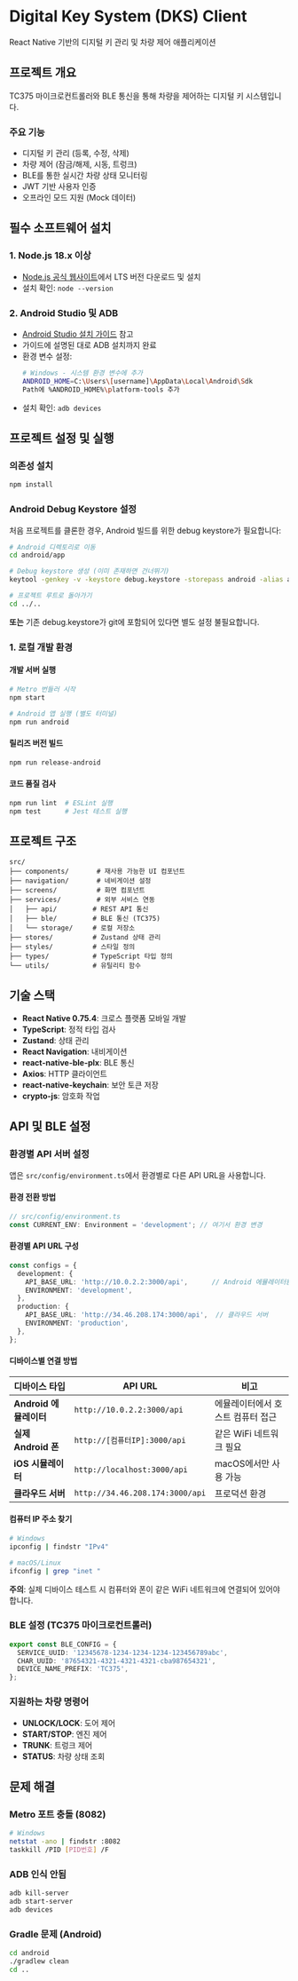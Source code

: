 # Digital Key System (DKS) Client

React Native 기반의 디지털 키 관리 및 차량 제어 애플리케이션

## 프로젝트 개요

TC375 마이크로컨트롤러와 BLE 통신을 통해 차량을 제어하는 디지털 키 시스템입니다.

### 주요 기능
- 디지털 키 관리 (등록, 수정, 삭제)
- 차량 제어 (잠금/해제, 시동, 트렁크)
- BLE를 통한 실시간 차량 상태 모니터링
- JWT 기반 사용자 인증
- 오프라인 모드 지원 (Mock 데이터)

## 필수 소프트웨어 설치

### 1. Node.js 18.x 이상
- [Node.js 공식 웹사이트](https://nodejs.org/)에서 LTS 버전 다운로드 및 설치
- 설치 확인: `node --version`

### 2. Android Studio 및 ADB
- [Android Studio 설치 가이드](https://joo-selfdev.tistory.com/entry/android-studio-download-install-easy) 참고
- 가이드에 설명된 대로 ADB 설치까지 완료
- 환경 변수 설정:
  ```bash
  # Windows - 시스템 환경 변수에 추가
  ANDROID_HOME=C:\Users\[username]\AppData\Local\Android\Sdk
  Path에 %ANDROID_HOME%\platform-tools 추가
  ```
- 설치 확인: `adb devices`

## 프로젝트 설정 및 실행

### 의존성 설치
```bash
npm install
```

### Android Debug Keystore 설정

처음 프로젝트를 클론한 경우, Android 빌드를 위한 debug keystore가 필요합니다:

```bash
# Android 디렉토리로 이동
cd android/app

# Debug keystore 생성 (이미 존재하면 건너뛰기)
keytool -genkey -v -keystore debug.keystore -storepass android -alias androiddebugkey -keypass android -keyalg RSA -keysize 2048 -validity 10000 -dname "CN=Android Debug,O=Android,C=US"

# 프로젝트 루트로 돌아가기
cd ../..
```

**또는** 기존 debug.keystore가 git에 포함되어 있다면 별도 설정 불필요합니다.

### 1. 로컬 개발 환경

#### 개발 서버 실행
```bash
# Metro 번들러 시작
npm start

# Android 앱 실행 (별도 터미널)
npm run android
```

#### 릴리즈 버전 빌드
```bash
npm run release-android
```

#### 코드 품질 검사
```bash
npm run lint  # ESLint 실행
npm test      # Jest 테스트 실행
```

## 프로젝트 구조

```
src/
├── components/       # 재사용 가능한 UI 컴포넌트
├── navigation/       # 네비게이션 설정
├── screens/          # 화면 컴포넌트
├── services/         # 외부 서비스 연동
│   ├── api/         # REST API 통신
│   ├── ble/         # BLE 통신 (TC375)
│   └── storage/     # 로컬 저장소
├── stores/          # Zustand 상태 관리
├── styles/          # 스타일 정의
├── types/           # TypeScript 타입 정의
└── utils/           # 유틸리티 함수
```

## 기술 스택

- **React Native 0.75.4**: 크로스 플랫폼 모바일 개발
- **TypeScript**: 정적 타입 검사
- **Zustand**: 상태 관리
- **React Navigation**: 내비게이션
- **react-native-ble-plx**: BLE 통신
- **Axios**: HTTP 클라이언트
- **react-native-keychain**: 보안 토큰 저장
- **crypto-js**: 암호화 작업

## API 및 BLE 설정

### 환경별 API 서버 설정

앱은 `src/config/environment.ts`에서 환경별로 다른 API URL을 사용합니다.

#### 환경 전환 방법
```typescript
// src/config/environment.ts
const CURRENT_ENV: Environment = 'development'; // 여기서 환경 변경
```

#### 환경별 API URL 구성
```typescript
const configs = {
  development: {
    API_BASE_URL: 'http://10.0.2.2:3000/api',      // Android 에뮬레이터용
    ENVIRONMENT: 'development',
  },
  production: {
    API_BASE_URL: 'http://34.46.208.174:3000/api',  // 클라우드 서버
    ENVIRONMENT: 'production',
  },
};
```

#### 디바이스별 연결 방법

| 디바이스 타입 | API URL | 비고 |
|---------------|---------|------|
| **Android 에뮬레이터** | `http://10.0.2.2:3000/api` | 에뮬레이터에서 호스트 컴퓨터 접근 |
| **실제 Android 폰** | `http://[컴퓨터IP]:3000/api` | 같은 WiFi 네트워크 필요 |
| **iOS 시뮬레이터** | `http://localhost:3000/api` | macOS에서만 사용 가능 |
| **클라우드 서버** | `http://34.46.208.174:3000/api` | 프로덕션 환경 |

#### 컴퓨터 IP 주소 찾기
```bash
# Windows
ipconfig | findstr "IPv4"

# macOS/Linux  
ifconfig | grep "inet "
```

**주의**: 실제 디바이스 테스트 시 컴퓨터와 폰이 같은 WiFi 네트워크에 연결되어 있어야 합니다.

### BLE 설정 (TC375 마이크로컨트롤러)
```typescript
export const BLE_CONFIG = {
  SERVICE_UUID: '12345678-1234-1234-1234-123456789abc',
  CHAR_UUID: '87654321-4321-4321-4321-cba987654321',
  DEVICE_NAME_PREFIX: 'TC375',
};
```

### 지원하는 차량 명령어
- **UNLOCK/LOCK**: 도어 제어
- **START/STOP**: 엔진 제어
- **TRUNK**: 트렁크 제어
- **STATUS**: 차량 상태 조회

## 문제 해결

### Metro 포트 충돌 (8082)
```bash
# Windows
netstat -ano | findstr :8082
taskkill /PID [PID번호] /F
```

### ADB 인식 안됨
```bash
adb kill-server
adb start-server
adb devices
```

### Gradle 문제 (Android)
```bash
cd android
./gradlew clean
cd ..
```